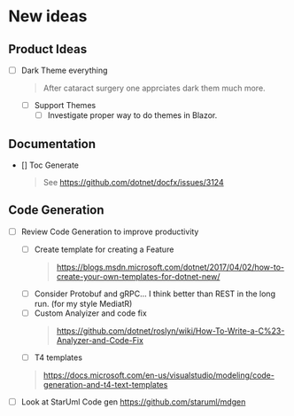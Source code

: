# New ideas

## Product Ideas
- [ ] Dark Theme everything
  > After cataract surgery one apprciates dark them much more.
  - [ ] Support Themes
    - [ ] Investigate proper way to do themes in Blazor.

## Documentation
- [] Toc Generate
  > See https://github.com/dotnet/docfx/issues/3124

## Code Generation
- [ ] Review Code Generation to improve productivity
  - [ ] Create template for creating a Feature
    >https://blogs.msdn.microsoft.com/dotnet/2017/04/02/how-to-create-your-own-templates-for-dotnet-new/
  - [ ] Consider Protobuf and gRPC... I think better than REST in the long run. (for my style MediatR)
  - [ ] Custom Analyizer and code fix 
    > https://github.com/dotnet/roslyn/wiki/How-To-Write-a-C%23-Analyzer-and-Code-Fix
  - [ ] T4 templates 
  >https://docs.microsoft.com/en-us/visualstudio/modeling/code-generation-and-t4-text-templates

 - [ ] Look at StarUml Code gen https://github.com/staruml/mdgen

